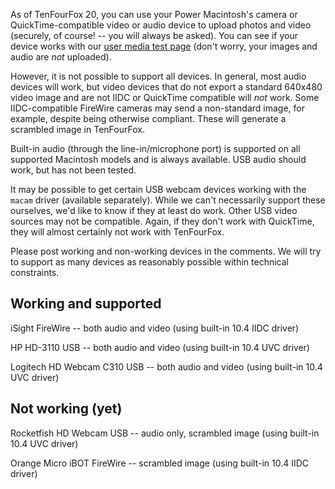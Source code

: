 As of TenFourFox 20, you can use your Power Macintosh's camera or QuickTime-compatible video or audio device to upload photos and video (securely, of course! -- you will always be asked). You can see if your device works with our [user media test page](http://www.floodgap.com/software/tenfourfox/gum_test.html) (don't worry, your images and audio are _not_ uploaded).

However, it is not possible to support all devices. In general, most audio devices will work, but video devices that do not export a standard 640x480 video image and are not IIDC or QuickTime compatible will _not_ work. Some IIDC-compatible FireWire cameras may send a non-standard image, for example, despite being otherwise compliant. These will generate a scrambled image in TenFourFox.

Built-in audio (through the line-in/microphone port) is supported on all supported Macintosh models and is always available. USB audio should work, but has not been tested.

It may be possible to get certain USB webcam devices working with the `macam` driver (available separately). While we can't necessarily support these ourselves, we'd like to know if they at least do work. Other USB video sources may not be compatible. Again, if they don't work with QuickTime, they will almost certainly not work with TenFourFox.

Please post working and non-working devices in the comments. We will try to support as many devices as reasonably possible within technical constraints.

## Working and supported ##

iSight FireWire -- both audio and video (using built-in 10.4 IIDC driver)

HP HD-3110 USB -- both audio and video (using built-in 10.4 UVC driver)

Logitech HD Webcam C310 USB -- both audio and video (using built-in 10.4 UVC driver)

## Not working (yet) ##

Rocketfish HD Webcam USB -- audio only, scrambled image (using built-in 10.4 UVC driver)

Orange Micro iBOT FireWire -- scrambled image (using built-in 10.4 IIDC driver)